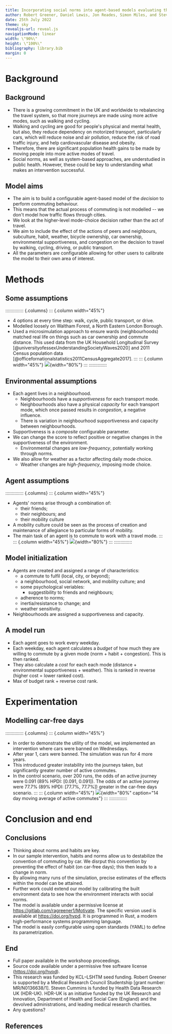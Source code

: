 ```yaml
---
title: Incorporating social norms into agent-based models evaluating the impact of active commuting intervention
author: Robert Greener, Daniel Lewis, Jon Reades, Simon Miles, and Steven Cummins
date: 25th July 2022
theme: sky
revealjs-url: reveal.js
navigationMode: linear
width: \"90%\"
height: \"100%\"
bibliography: library.bib
margin: 0
---
```


# Background

## Background

- There is a growing commitment in the UK and worldwide to rebalancing the travel system, so that more journeys are made using more active modes, such as walking and cycling.
- Walking and cycling are good for people's physical and mental health, but also, they reduce dependency on motorized transport, particularly cars, which will reduce noise and air pollution, reduce the risk of road traffic injury, and help cardiovascular disease and obesity.
- Therefore, there are significant population health gains to be made by moving people into more active modes of travel.
- Social norms, as well as system-based approaches, are understudied in public health. However, these could be key to understanding what makes an intervention successful.

## Model aims

- The aim is to build a configurable agent-based model of the *decision* to perform commuting behaviour.
- This means that the actual process of commuting is not modelled -- we don't model how traffic flows through cities.
- We look at the higher-level mode-choice decision rather than the act of travel.
- We aim to include the effect of the actions of peers and neighbours, subculture, habit, weather, bicycle ownership, car ownership, environmental supportiveness, and congestion on the decision to travel by walking, cycling, driving, or public transport.
- All the parameters are configurable allowing for other users to calibrate the model to their own area of interest.

# Methods

## Some assumptions


:::::::::::::: {.columns}
::: {.column width="45%"}
- 4 options at every time step: walk, cycle, public transport, or drive.
- Modelled loosely on Waltham Forest, a North Eastern London Borough.
- Used a microsimulation approach to ensure wards (neighbourhoods) matched real life on things such as car ownership and commute distance. This used data from the UK Household Longitudinal Survey [@universityofessexUnderstandingSocietyWaves2020] and 2011 Census population data [@officefornationalstatistics2011CensusAggregate2017].
:::
::: {.column width="45%"}
![](images/neighbourhood-grid.svg){width="80%"}
:::
::::::::::::::

## Environmental assumptions

- Each agent lives in a neighbourhood.
    * Neighbourhoods have a *supportiveness* for each transport mode.
    * Neighbourhoods also have a physical *capacity* for each transport mode, which once passed results in *congestion*, a negative influence.
    * There is variation in neighbourhood supportiveness and capacity between neighbourhoods.
- Supportiveness is a *composite* configurable parameter.
- We can change the score to reflect positive or negative changes in the supportiveness of the environment.
    * Environmental changes are *low-frequency*, potentially working through norms.
- We also allow for weather as a factor affecting daily mode choice.
    * Weather changes are *high-frequency*, imposing mode choice.

## Agent assumptions

:::::::::::::: {.columns}
::: {.column width="45%"}
- Agents' norms arise through a combination of:
    * their friends;
    * their neighbours; and
    * their mobility culture
- A mobility culture could be seen as the process of creation and maintenance of allegiance to particular forms of mobility.
- The main task of an agent is to commute to work with a travel mode.
:::
::: {.column width="45%"}
![](images/agent-belongings.svg){width="80%"}
:::
::::::::::::::

## Model initialization

- Agents are created and assigned a range of characteristics:
    * a commute to fulfil (local, city, or beyond);
    * a neighbourhood, social network, and mobility culture; and
    * some psychological veriables:
        - suggestibility to friends and neighbours;
	- adherence to norms;
	- inertia/resistance to change; and
	- weather sensitivity.
- Neighbourhoods are assigned a supportiveness and capacity.

## A model run

- Each agent goes to work every weekday.
- Each weekday, each agent calculates a *budget* of how much they are willing to commute by a given mode (norm + habit + congestion). This is then ranked.
- They also calculate a *cost* for each each mode (distance + environmental supportiveness + weather). This is ranked in reverse (higher cost = lower ranked cost).
- Max of budget rank + reverse cost rank.

# Experimentation

## Modelling car-free days

:::::::::::::: {.columns}
::: {.column width="45%"}
- In order to demonstrate the utility of the model, we implemented an intervention  where cars were banned on Wednesdays.
- After year 1, cars were banned. The simulation was run for 4 more years.
- This introduced greater instability into the journeys taken, but significantly greater number of active commutes.
- In the control scenario, over 200 runs, the odds of an active journey were 0.091 (89% HPDI: [0.091, 0.091]). The odds of an active journey were 77.7% (89% HPDI: [77.7%, 77.7%]) greater in the car-free days scenario.
:::
::: {.column width="45%"}
![](images/cfd.png){width="80%" caption="14 day moving average of active commutes"}
:::
::::::::::::::

# Conclusion and end

## Conclusions

- Thinking about norms and habits are key.
- In our sample intervention, habits and norms allow us to destabilize the convention of commuting by car. We disrput this convention by preventing the effect of habit (on car-free days); this then leads to a change in norm.
- By allowing many runs of the simulation, precise estimates of the effects within the model can be attained.
- Further work could extend our model by calibrating the built environment data to see how the environment interacts with social norms.
- The model is available under a permissive license at <https://gitlab.com/ragreener1/Motivate>. The specific version used is available at <https://doi.org/hvpd>. It is programmed in Rust, a modern high-performance systems programming language.
- The model is easily configurable using open standards (YAML) to define its parametrization.

## End

- Full paper available in the workshoop proceedings.
- Source code available under a permissive free software license (<https://doi.org/hvpd>).
- This research was funded by KCL–LSHTM seed funding. Robert Greener is supported by a Medical Research Council Studentship [grant number: MR/N0136638/1]. Steven Cummins is funded by Health Data Research UK (HDR-UK). HDR-UK is an initiative funded by the UK Research and Innovation, Department of Health and Social Care (England) and the devolved administrations, and leading medical research charities.
- Any questions?

## References
